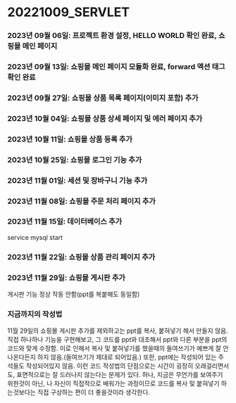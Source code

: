 # 20221009_SERVLET
### 2023년 09월 06일: 프로젝트 환경 설정, HELLO WORLD 확인 완료, 쇼핑몰 메인 페이지
### 2023년 09월 13일: 쇼핑몰 메인 페이지 모듈화 완료, forward 액션 태그 확인 완료
### 2023년 09월 27일: 쇼핑몰 상품 목록 페이지(이미지 포함) 추가
### 2023년 10월 04일: 쇼핑몰 상품 상세 페이지 및 에러 페이지 추가
### 2023년 10월 11일: 쇼핑몰 상품 등록 추가
### 2023년 10월 25일: 쇼핑몰 로그인 기능 추가
### 2023년 11월 01일: 세션 및 장바구니 기능 추가
### 2023년 11월 08일: 쇼핑몰 주문 처리 페이지 추가
### 2023년 11월 15일: 데이터베이스 추가
service mysql start
### 2023년 11월 22일: 쇼핑몰 상품 관리 페이지 추가
### 2023년 11월 29일: 쇼핑몰 게시판 추가
게시판 기능 정상 작동 안함(ppt를 복붙해도 동일함)

### 지금까지의 작성법
11월 29일의 쇼핑몰 게시판 추가를 제외하고는 ppt를 복사, 붙혀넣기 해서 만들지 않음.
직접 하나하나 기능을 구현해보고, 그 코드를 ppt와 대조해서 ppt와 다른 부분을 ppt의 코드와 맞게 수정함.
이로 인해서 복사 및 붙혀넣기를 했을때의 들여쓰기가 예쁘게 잘 안나온다든지 하지 않음.(들여쓰기가 제대로 되어있음.) 또한, ppt에는 작성되어 있는 주석들도 작성되어있지 않음.
이런 코드 작성법의 단점으로는 시간이 굉장히 오래걸리면서도, 표면적으로는 잘 드러나지 않는다는 문제가 있다. 허나, 지금은 무언가를 보여주기 위한것이 아닌, 나 자신이 직접적으로 배워가는 과정이므로 코드를 복사 및 붙혀넣기 하는것보다는 직접 구상하는 편이 더 좋을것이라 생각한다.
